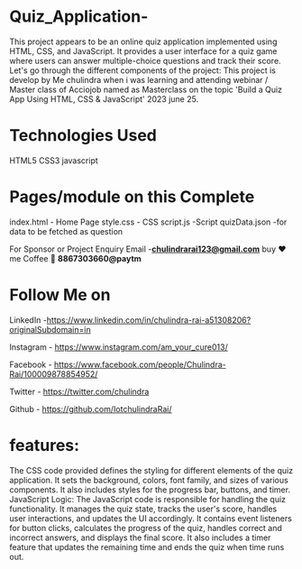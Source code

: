 # Quiz_Application-
This project appears to be an online quiz application implemented using HTML, CSS, and JavaScript. It provides a user interface for a quiz game 
where users can answer multiple-choice questions and track their score. Let's go through the different components of the project: This project is develop by
Me chulindra when i was learning and attending webinar / Master class  of Acciojob  named as Masterclass on the topic
'Build a Quiz App Using HTML, CSS & JavaScript' 2023 june 25.


# Technologies Used
HTML5
CSS3
javascript

# Pages/module on this Complete
index.html - Home Page 
style.css - CSS
script.js -Script
quizData.json -for data to be fetched as question

For Sponsor or Project Enquiry
Email -**chulindrarai123@gmail.com**
buy ❤️me Coffee 🍵 **8867303660@paytm**
# Follow Me on
LinkedIn -https://www.linkedin.com/in/chulindra-rai-a51308206?originalSubdomain=in

Instagram - https://www.instagram.com/am_your_cure013/

Facebook - https://www.facebook.com/people/Chulindra-Rai/100009878854952/

Twitter - https://twitter.com/chulindra

Github - https://github.com/IotchulindraRai/

# features:
The CSS code provided defines the styling for different elements of the quiz application. It sets the background, colors, font family, and sizes of various components.
It also includes styles for the progress bar, buttons, and timer.
JavaScript Logic:
The JavaScript code is responsible for handling the quiz functionality.
It manages the quiz state, tracks the user's score, handles user interactions, and updates the UI accordingly.
It contains event listeners for button clicks, calculates the progress of the quiz, handles correct and incorrect answers, and displays the final score.
It also includes a timer feature that updates the remaining time and ends the quiz when time runs out.
